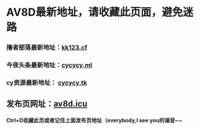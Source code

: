 # AV8D最新地址，请收藏此页面，避免迷路
### 撸者部落最新地址：[kk123.cf](http://kk123.cf)
### 今夜头条最新地址：[cycycy.ml](http://cycycy.ml)
### cy资源最新地址： [cycycy.tk](http://cycycy.tk)
## 发布页网址：[av8d.icu](http://av8d.icu)
#### Ctrl+D收藏此页或者记住上面发布页地址（everybody,I see you的谐音~~
